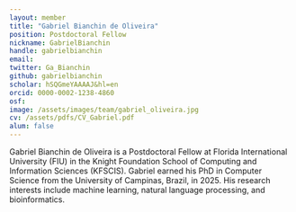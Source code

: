```yaml
---
layout: member
title: "Gabriel Bianchin de Oliveira"
position: Postdoctoral Fellow
nickname: GabrielBianchin
handle: gabrielbianchin
email: 
twitter: Ga_Bianchin
github: gabrielbianchin
scholar: hSQGmeYAAAAJ&hl=en
orcid: 0000-0002-1238-4860
osf: 
image: /assets/images/team/gabriel_oliveira.jpg
cv: /assets/pdfs/CV_Gabriel.pdf
alum: false
---
```


Gabriel Bianchin de Oliveira is a Postdoctoral Fellow at Florida International University (FIU) in the Knight Foundation School of Computing and Information Sciences (KFSCIS). Gabriel earned his PhD in Computer Science from the University of Campinas, Brazil, in 2025. His research interests include machine learning, natural language processing, and bioinformatics.